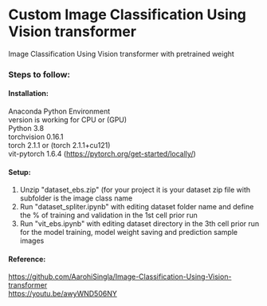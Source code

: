 # Custom Image Classification Using Vision transformer
Image Classification Using Vision transformer with pretrained weight

### Steps to follow:
#### Installation:
Anaconda Python Environment <br/>
version is working for CPU or (GPU) <br/>
Python 3.8 <br/>
torchvision 0.16.1 <br/>
torch 2.1.1 or (torch 2.1.1+cu121) <br/>
vit-pytorch 1.6.4 (https://pytorch.org/get-started/locally/) <br/>
#### Setup:
1. Unzip "dataset_ebs.zip" (for your project it is your dataset zip file with subfolder is the image class name<br/>
2. Run "dataset_spliter.ipynb" with editing dataset folder name and define the % of training and validation in the 1st cell prior run <br/>
3. Run "vit_ebs.ipynb" with editing dataset directory in the 3th cell prior run for the model training, model weight saving and prediction sample images<br/>
#### Reference: 
https://github.com/AarohiSingla/Image-Classification-Using-Vision-transformer <br/>
https://youtu.be/awyWND506NY <br/>

